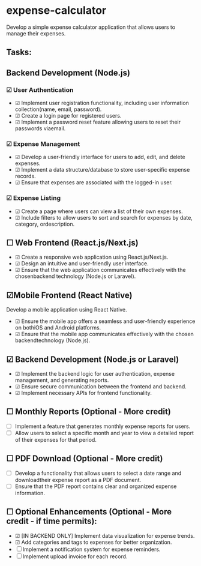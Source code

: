# expense-calculator
Develop a simple expense calculator application that allows users to manage their expenses.

## Tasks:
## Backend Development (Node.js)
### &#x2611; User Authentication
- &#x2611; Implement user registration functionality, including user information collection(name, email, password).
- &#x2611; Create a login page for registered users.
- &#x2611; Implement a password reset feature allowing users to reset their passwords viaemail.
### &#x2611; Expense Management
- &#x2611; Develop a user-friendly interface for users to add, edit, and delete expenses.
- &#x2611; Implement a data structure/database to store user-specific expense records.
- &#x2611; Ensure that expenses are associated with the logged-in user.
### &#x2611; Expense Listing
- &#x2611; Create a page where users can view a list of their own expenses.
- &#x2611; Include filters to allow users to sort and search for expenses by date, category, ordescription.
## &#x2610; Web Frontend (React.js/Next.js)
- &#x2611; Create a responsive web application using React.js/Next.js.
- &#x2611; Design an intuitive and user-friendly user interface.
- &#x2611; Ensure that the web application communicates effectively with the chosenbackend technology (Node.js or Laravel).
## &#x2611;Mobile Frontend (React Native)
Develop a mobile application using React Native.
- &#x2611; Ensure the mobile app offers a seamless and user-friendly experience on bothiOS and Android platforms.
- &#x2611; Ensure that the mobile app communicates effectively with the chosen backendtechnology (Node.js).
## &#x2611; Backend Development (Node.js or Laravel)
- &#x2611; Implement the backend logic for user authentication, expense management, and generating reports.
- &#x2611; Ensure secure communication between the frontend and backend.
- &#x2611; Implement necessary APIs for frontend functionality.
## &#x2610; Monthly Reports (Optional - More credit)
- &#x2610; Implement a feature that generates monthly expense reports for users.
- &#x2610; Allow users to select a specific month and year to view a detailed report of their expenses for that period.
## &#x2610; PDF Download (Optional - More credit)
- &#x2610; Develop a functionality that allows users to select a date range and downloadtheir expense report as a PDF document.
- &#x2610; Ensure that the PDF report contains clear and organized expense information.

## &#x2610; Optional Enhancements (Optional - More credit - if time permits):
- &#x2611; [IN BACKEND ONLY] Implement data visualization for expense trends.
- &#x2611; Add categories and tags to expenses for better organization.
- &#x2610; Implement a notification system for expense reminders.
- &#x2610; Implement upload invoice for each record.
